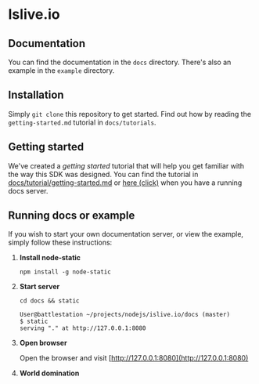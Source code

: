 Islive.io
=========

Documentation
-------------
You can find the documentation in the `docs` directory. There's also an example in the `example` directory.

Installation
------------
Simply `git clone` this repository to get started. Find out how by reading the `getting-started.md` tutorial in `docs/tutorials`.

Getting started
---------------
We've created a _getting started_ tutorial that will help you get familiar with the way this SDK was designed.
You can find the tutorial in [docs/tutorial/getting-started.md](https://github.com/Islive-io/draw-bridge/blob/master/docs/tutorial/getting-started.md) or [here (click)](http://127.0.0.1:8080/#!tutorial/getting-started.md) when you have a running docs server.

Running docs or example
-----------------------
If you wish to start your own documentation server, or view the example, simply follow these instructions:

1. **Install node-static**

    `npm install -g node-static`

2. **Start server**

    `cd docs && static`
    ```
    User@battlestation ~/projects/nodejs/islive.io/docs (master)
    $ static
    serving "." at http://127.0.0.1:8080
    ```
3. **Open browser**

    Open the browser and visit [http://127.0.0.1:8080](http://127.0.0.1:8080)

4. **World domination**
